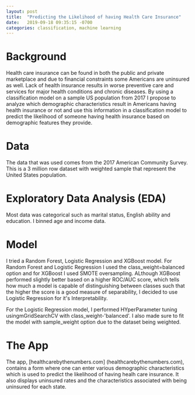 ```yaml
---
layout: post
title:  "Predicting the Likelihood of having Health Care Insurance"
date:   2019-09-18 09:35:15 -0700
categories: classification, machine learning
---
```

# Background
Health care insurance can be found in both the public and private marketplace and due to financial constraints some Americans are uninsured as well. Lack of health insurance results in worse preventive care and services for major health conditions and chronic diseases. By using a classification model on a sample US population from 2017 I propose to analyze which demographic characteristics result in Americans having health insurance or not and use this information in a classification model to predict the likelihood of someone having health insurance based on demographic features they provide.

# Data
The data that was used comes from the 2017 American Community Survey. This is a 3 million row dataset with weighted sample that represent the United States population.

# Exploratory Data Analysis (EDA)
Most data was categorical such as marital status, English ability and education. I binned age and income data.

# Model
I tried a Random Forest, Logistic Regression and XGBoost model. For Random Forest and Logistic Regression I used the class_weight=balanced option and for XGBoost I used SMOTE oversampling. ALthough XGBoost performed slightly better based on a higher ROC/AUC score, which tells how much a model is capable of distinguishing between classes such that the higher the score is a good measure of separability, I decided to use Logistic Regression for it's Interpretability.

For the Logistic Regression model, I performed HYperParameter tuning usingmGridSearchCV with class_weight-'balanced'. I also made sure to fit the model with sample_weight option due to the dataset being weighted.

# The App
The app, [healthcarebythenumbers.com] (healthcarebythenumbers.com), contains a form where one can enter various demographic characteristics which is used to predict the likelihood of having healh care insurance. It also displays uninsured rates and the characteristics associated with being uninsured for each state.